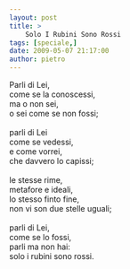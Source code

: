 ```yaml
---
layout: post
title: >
    Solo I Rubini Sono Rossi
tags: [speciale,]
date: 2009-05-07 21:17:00
author: pietro
---
```

Parli di Lei,<br/>come se la conoscessi,<br/>ma o non sei,<br/>o sei come se non fossi;<br/><br/>parli di Lei<br/>come se vedessi,<br/>e come vorrei,<br/>che davvero lo capissi;<br/><br/>le stesse rime,<br/>metafore e ideali,<br/>lo stesso finto fine,<br/>non vi son due stelle uguali;<br/><br/>parli di Lei,<br/>come se lo fossi,<br/>parli ma non hai:<br/>solo i rubini sono rossi.
